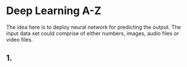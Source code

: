 # Deep Learning A-Z

The idea here is to deploy neural network for predicting the output.
The input data set could comprise of either numbers, images, audio files or video files.

## 1. 
